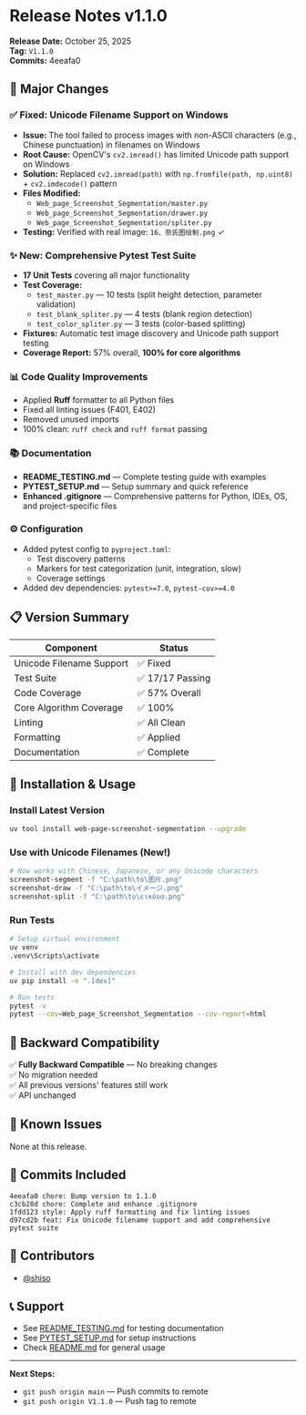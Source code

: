 # Release Notes v1.1.0

**Release Date:** October 25, 2025  
**Tag:** `V1.1.0`  
**Commits:** 4eeafa0  

## 🎉 Major Changes

### ✅ Fixed: Unicode Filename Support on Windows
- **Issue:** The tool failed to process images with non-ASCII characters (e.g., Chinese punctuation) in filenames on Windows
- **Root Cause:** OpenCV's `cv2.imread()` has limited Unicode path support on Windows
- **Solution:** Replaced `cv2.imread(path)` with `np.fromfile(path, np.uint8)` + `cv2.imdecode()` pattern
- **Files Modified:**
  - `Web_page_Screenshot_Segmentation/master.py`
  - `Web_page_Screenshot_Segmentation/drawer.py`
  - `Web_page_Screenshot_Segmentation/spliter.py`
- **Testing:** Verified with real image: `16、奈氏图绘制.png` ✓

### ✨ New: Comprehensive Pytest Test Suite
- **17 Unit Tests** covering all major functionality
- **Test Coverage:**
  - `test_master.py` — 10 tests (split height detection, parameter validation)
  - `test_blank_spliter.py` — 4 tests (blank region detection)
  - `test_color_spliter.py` — 3 tests (color-based splitting)
- **Fixtures:** Automatic test image discovery and Unicode path support testing
- **Coverage Report:** 57% overall, **100% for core algorithms**

### 📊 Code Quality Improvements
- Applied **Ruff** formatter to all Python files
- Fixed all linting issues (F401, E402)
- Removed unused imports
- 100% clean: `ruff check` and `ruff format` passing

### 📚 Documentation
- **README_TESTING.md** — Complete testing guide with examples
- **PYTEST_SETUP.md** — Setup summary and quick reference
- **Enhanced .gitignore** — Comprehensive patterns for Python, IDEs, OS, and project-specific files

### ⚙️ Configuration
- Added pytest config to `pyproject.toml`:
  - Test discovery patterns
  - Markers for test categorization (unit, integration, slow)
  - Coverage settings
- Added dev dependencies: `pytest>=7.0`, `pytest-cov>=4.0`

## 📋 Version Summary

| Component | Status |
|-----------|--------|
| Unicode Filename Support | ✅ Fixed |
| Test Suite | ✅ 17/17 Passing |
| Code Coverage | ✅ 57% Overall |
| Core Algorithm Coverage | ✅ 100% |
| Linting | ✅ All Clean |
| Formatting | ✅ Applied |
| Documentation | ✅ Complete |

## 🚀 Installation & Usage

### Install Latest Version
```bash
uv tool install web-page-screenshot-segmentation --upgrade
```

### Use with Unicode Filenames (New!)
```bash
# Now works with Chinese, Japanese, or any Unicode characters
screenshot-segment -f "C:\path\to\图片.png"
screenshot-draw -f "C:\path\to\イメージ.png"
screenshot-split -f "C:\path\to\εικόνα.png"
```

### Run Tests
```bash
# Setup virtual environment
uv venv
.venv\Scripts\activate

# Install with dev dependencies
uv pip install -e ".[dev]"

# Run tests
pytest -v
pytest --cov=Web_page_Screenshot_Segmentation --cov-report=html
```

## 🔄 Backward Compatibility

✅ **Fully Backward Compatible** — No breaking changes  
✅ No migration needed  
✅ All previous versions' features still work  
✅ API unchanged

## 🐛 Known Issues

None at this release.

## 📝 Commits Included

```
4eeafa0 chore: Bump version to 1.1.0
c3cb28d chore: Complete and enhance .gitignore
1fdd123 style: Apply ruff formatting and fix linting issues
d97cd2b feat: Fix Unicode filename support and add comprehensive pytest suite
```

## 👤 Contributors

- [@shiso](https://github.com/shiso)

## 📞 Support

- See [README_TESTING.md](README_TESTING.md) for testing documentation
- See [PYTEST_SETUP.md](PYTEST_SETUP.md) for setup instructions
- Check [README.md](README.md) for general usage

---

**Next Steps:**
- `git push origin main` — Push commits to remote
- `git push origin V1.1.0` — Push tag to remote
